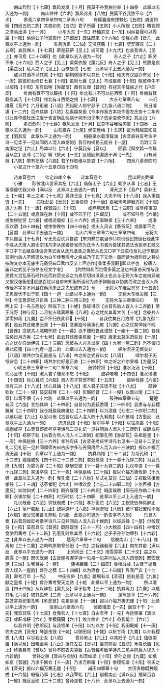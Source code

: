 <!-- { "loadSidebar": true } -->
　　南山烈烈【十七薛】飘风发发【十月】民莫不谷我独何害【十四泰　此章以去入通为一韵】
　　南山律律【六术】飘风弗弗【八物】民莫不谷我独不卒【六术】
　　蓼莪六章四章章四句二章章八句
　　有饛簋飱有捄棘匕【五防】周道如砥【四纸五防二韵】其直如矢【五防】君子所履【五防】小人所视【五防】睠言顾之潸焉出涕【十一荠】
　　小东大东【一东】杼柚其空【一东】纠纠葛屦可以履霜【十阳】佻佻公子行彼周行【户郎反】既往既来【十六咍】使我心疚【音几　此章以平上通为一韵】
　　有冽氿泉【二仙】无浸获薪【十七真】契契寤叹【二十五寒】哀我惮人【十七真】薪是获薪【见上】尚可载【十九代】也哀我惮人【见上】亦可息【二十四职】也【此章以去入通为一韵】
　　东人之子【六止】职劳不来【十六咍】西人之子【见上】粲粲衣服【蒲北反】舟人之子【见上】熊罴是裘【渠之反】私人之子【见上】百僚是试【七志　此章以平上去入通为一韵】
　　或以其酒不以其浆【十阳】鞙鞙佩璲不以其长【十阳】维天有汉监亦有光【十一唐】跂彼织女终日七襄【十阳】虽则七襄【见上】不成报章【十阳】睆彼牵牛不以服箱【十阳】东有启明【弥郎反】西有长庚【音冈】有捄天毕载施之行【户郎反】
　　维南有箕不可以簸扬【十阳】维北有斗不可以挹酒浆【十阳】维南有箕载翕其舌【十七薛】维北有斗西柄之掲【十七薛】
　　大东七章章八句
　　四月维夏【音户】六月徂暑【八语】先祖匪人胡宁忍予【九鱼八语二韵】
　　秋日凄凄【十二齐】百卉具腓【八防】乱离瘼矣爰【今本作奚古本竝作爰左氏宣十二年传引此亦作爰杜氏注爰于也言祸乱忧病于何所归乎朱子依家语改作奚】其适归【八防】
　　冬日烈烈【十七薛】飘风发发【十月】民莫不谷我独何害【十四泰　此章以去入通为一韵】
　　山有嘉卉【七尾】侯栗侯梅【十五灰】废为残贼莫知其尤【羽其反　此章以平上通为一韵】
　　相彼泉水载清载浊【古音直谷反考浊字诗一见孟子一见竝同后人混入四觉韵】我日构祸曷云能谷【一屋】
　　滔滔江汉南国之纪【六止】尽瘁以仕【六止】宁莫我有【音以】
　　匪鹑【释文鹑一作鸷当从之】匪鸢【二仙】翰飞戾天【一先】匪鳣匪鲔潜逃于渊【一先】
　　山有蕨薇【八防】隰有杞桋【六脂】君子作歌维以告哀【十六咍】
　　四月八章章四句
　　小旻之什十篇六十五章四百十四句

　　诗本音卷六
　　钦定四库全书
　　诗本音卷七　　　　　　昆山顾炎武撰
　　小雅
　　陟彼北山言采其杞【六止】偕偕士子【六止】朝夕从事【七志】王事靡盬忧我父母【满以反　此章以上去通为一韵】
　　溥天之下【音户】莫非王土【十姥】率土之滨【十七真】莫非王臣【十七真】大夫不均【十八谆】我从事独贤【一先】
　　四牡彭彭【音旁】王事傍傍【十一唐】嘉我未老鲜我方将【十阳】旅力方刚【十一唐】经营四方【十阳】
　　或燕燕居息【二十四职】或尽瘁事国【二十五徳】或息偃在牀【十阳】或不已于行【户郎反】
　　或不知呌号【六豪】或惨惨劬劳【六豪】或栖迟偃仰【三十六养】或王事鞅掌【三十六养】
　　或湛乐饮酒【四十四有】或惨惨畏咎【四十四有】或出入风议【鱼贺反】或靡事不为【音譌　此章以平去通为一韵】
　　北山六章三章章六句三章章四句
　　无将大车只自尘【十七真】兮无思百忧只自疧【宋刘彛曰疧当作□病也音民按唐石经此字作疧从氏唐人避太宗讳凡字从民者皆省而为氏今人书昬为昏犹其遗法也张参五经文字□字下云縁庙讳偏旁凖式省从氏凡汦昏之类皆从氏又□字下云莫巾反礼记作琘是其例也后人不解遂以为白华俾我疧兮之疧或乃于氏下又添一画而读为抵则误之甚矣按説文亦本无疷字元戴侗曰□武巾反又上声亦作桑柔多我觏即此字也　按唐人庙讳之式见于张参五经文字者】
　　【灼然如此而世儒多莫之见也书康诰天惟与我民彞大泯乱唐石经作汦而赵宧灮读之为直尼切曰汦着止也此与无将大车之疧何异哉　又按汉张衡思赋思百忧以自疹未知衡所读经为疹乎抑衡自以协韵而改之也汉人所传经本字多不同且在蔡邕未正之先恐或有之】兮
　　无将大车维尘冥冥【十五青】无思百忧不出于颎【四十一迥　此章以平上通为一韵】
　　无将大车维尘雝【三钟】兮无思百忧只自重【三钟二肿三用三韵】兮
　　无将大车三章章四句
　　明明上天【一先与西协】照临下土【十姥】我征徂西【古音先后人误入十二齐韵】至于艽野【神与反】二月初吉载离寒暑【八语】心之忧矣其毒大苦【十姥】念彼共人涕零如雨【九麌】岂不怀归畏此罪【十姥】
　　昔我往矣日月方除【九鱼九御二韵】曷云其还嵗聿云莫【十一暮】念我独兮我事孔庶【九御】心之忧矣惮我不暇【音豫】念彼共人睠睠怀顾【十一暮】岂不懐归畏此谴怒【十姥十一暮二韵】昔我往矣日月方奥【三十七号】曷云其还政事愈蹙【一屋】嵗聿云莫采萧获菽【一屋】心之忧矣自诒伊戚【二十三锡】念彼共人兴言出宿【四十九宥一屋二韵】岂不懐归畏此反覆【四十九宥一屋二韵　此章以去入通为一韵】
　　嗟尔君子无恒安处【八语】靖共尔位正直是与【八语】神之听之式谷以女【八语】
　　嗟尔君子无恒安息【二十四职】靖共尔位好是正直【二十四职】神之听之介尔景福【方墨反】
　　小明五章三章章十二句二章章六句
　　鼓钟将将【十阳】淮水汤汤【十阳】忧心且伤【十阳】淑人君子懐允不忘【十阳】
　　鼓钟喈喈【十四皆】淮水湝湝【十四皆】忧心且悲【六脂】淑人君子其徳不囘【十五灰】
　　鼓钟伐鼛【六豪】淮有三洲【十八尤】忧心且妯【十八尤】淑人君子其徳不犹【十八尤】
　　鼓钟钦钦【二十一侵】鼓瑟鼓琴【二十一侵】笙磬同音【二十一侵】以雅以南【二十二覃】以籥不僭【五十六防　此章以平去通为一韵】
　　鼓钟四章章五句
　　楚楚者茨【六脂】言抽其棘【二十四职】自昔何为我蓺黍稷【二十四职】我黍与与我稷翼翼【二十四职】我仓既盈我庾维亿【二十四职】以为酒食【七志二十四职二韵】以飨以祀【六止】以妥以侑【古音以后人混入四十九宥韵】以介景福【方墨反　此章以平上入通为一韵】
　　济济跄跄【十阳】絜尔牛羊【十阳】以往烝尝【十阳】或剥或亨【古音普郎反考亨字诗凡二见礼记一见并同后人混入十二庚韵】或肆或将【十阳】祝祭于祊【古音方后人混入十二庚韵】祀事孔明【弥郎反】先祖是皇【十一唐】神保是飨【三十六养】孝孙有庆【古音羌考庆字诗凡七见书一见易十二见仪礼二见礼记一见并同顔师古曰古庆字多与羌同用后人混入四十三映韵】报以介福万夀无疆【十阳　此章以平上通为一韵】
　　执爨踖踖【二十二昔】为俎孔硕【二十二昔】或燔或炙【四十祃二十二昔二韵】君妇莫莫【十一暮十九铎二韵】为豆孔庶【九御】为賔为客【二十陌】献酬交错【十一暮十九铎二韵】礼仪卒度【十一暮十九铎二韵】笑语卒获【二十一麦】神保是格【二十陌】报以介福万夀攸酢【十九铎　此章以去入通为一韵】我孔熯【二十八狝】矣式礼莫愆【二仙】工祝致告徂赉孝孙【二十三魂】苾芬孝祀【六止】神嗜饮食【七志二十四职二韵】卜尔百福【方墨反】如防如式【二十四职】既齐既稷【二十四职】既匡既敕【唐石经作勑二十四职】永锡尔极【二十四职】时万时亿【二十四职　此章以平上以上入通为一韵】
　　礼仪既备【六至】钟鼔既戒【十六怪】孝孙徂位【六至】工祝致告神具醉止【六止】皇尸载起【六止】鼓钟送尸【六脂】神保聿归【八微】诸宰君妇废彻不迟【六脂】诸父兄弟备言燕私【六脂　此章亦可通为一韵告字不入韵】
　　乐具入奏【古音则故反考奏字诗凡三见并同后人混入五十候韵】以绥后禄【一屋】尔殽既将【十阳】莫怨具庆【音羌】既醉既饱【三十一巧】小大稽首【四十四有】神嗜饮食使君夀考【三十二晧】孔恵孔时维其尽【十六轸】之子子孙孙勿替引【十六轸】之【此章以去入通为一韵】
　　楚茨六章章十二句
　　信彼南山【二十八山】维禹甸【三十二霰】之畇畇原隰曾孙田【一先】之我疆我理【六止】南东其亩【满以反　此章以平去通为一韵】
　　上天同云【二十文】雨雪雰雰【二十文】益之以霡霂【一屋】既优既渥【古音屋考渥字诗一见易一见并同后人混入四觉韵】既霑既足【三烛】生我百谷【一屋】
　　疆埸翼翼【二十四职】黍稷彧彧【古音于逼反后人误入一屋韵】曾孙之穑【二十四軄】以为酒食【二十四軄】畀我尸宾【十七真】夀考万年【一先】
　　中田有庐【九鱼】疆埸有瓜【音孤】是剥是菹【九鱼】献之皇祖【十姥】曾孙夀考受天之祜【十姥　此章以平上通为一韵】
　　祭以清酒【四十四有】从以骍牡【莫九反】享于祖考【三十二晧】执其鸾刀【六豪】以启其毛【六豪】取其血膋【三萧　此章以平上通为一韵】
　　是烝是享【三十六养】苾苾芬芬祀事孔明【弥郎反】先祖是皇【十一唐】报以介福万夀无疆【十阳　此章以平上通为一韵】
　　信南山六章章六句
　　倬彼甫田【一先】嵗取十千【一先】我取其陈【十七真】食我农人【十七真】自古有年【一先】今适南亩【满以反】或耘或耔【六止】黍稷薿薿【六止】攸介攸止【六止】烝我髦士【六止】
　　以我齐明【弥郎反】与我牺羊【十阳】以社以方【十阳】我田既臧【十一唐】农夫之庆【音羌】琴瑟击鼓【十姥】以御田祖【十姥】以祈甘雨【九麌】以介我稷黍【八语】以谷我士女【八语】
　　曾孙来止【六止】以其妇子【六止】馌彼南亩【满以反】田畯至喜【六止】攘其左右【音以】尝其防否【五防】禾易长亩【见上】终善且有【音以】曾孙不怒农夫克敏【古音每考敏字诗凡二见并同后人误入十六轸韵】
　　曾孙之稼【音古与庾协】如茨如梁【十阳】曾孙之庾【九麌】如坁如京【音疆】乃求千斯仓【十一唐】乃求万斯箱【十阳】黍稷稻粱【十阳】农夫之庆【音羌】报以介福万夀无疆【十阳】
　　甫田四章章十句
　　大田多稼既种既戒【十六怪】既备乃事【七志】以我覃耜【六止】俶载南亩【满以反】播厥百谷【一屋】既庭且硕【二十二昔】曾孙是若【十八药　此章以上去通为一韵】
